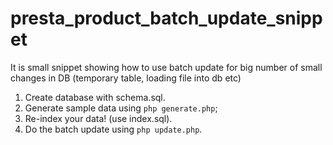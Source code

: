 # presta_product_batch_update_snippet
It is small snippet showing how to use batch update for big number of small changes in DB (temporary table, loading file into db etc)

1. Create database with schema.sql.
2. Generate sample data using `php generate.php`;
3. Re-index your data! (use index.sql).
4. Do the batch update using `php update.php`.

